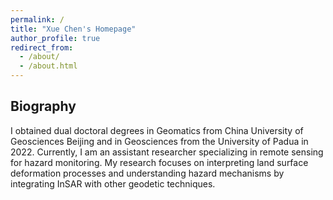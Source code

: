 ```yaml
---
permalink: /
title: "Xue Chen's Homepage"
author_profile: true
redirect_from: 
  - /about/
  - /about.html
---
```

<p align = "justify"> 
<h2>Biography</h2>

I obtained dual doctoral degrees in Geomatics from China University of Geosciences Beijing and in Geosciences from the University of Padua in 2022. Currently, I am an assistant researcher specializing in remote sensing for hazard monitoring. My research focuses on interpreting land surface deformation processes and understanding hazard mechanisms by integrating InSAR with other geodetic techniques.
</p> 
